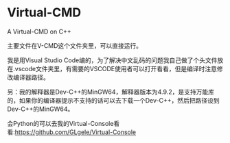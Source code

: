 # Virtual-CMD
 A Virtual-CMD on C++

主要文件在V-CMD这个文件夹里，可以直接运行。

我是用Visual Studio Code编的，为了解决中文乱码的问题我自己做了个头文件放在.vscode文件夹里，有需要的VSCODE使用者可以打开看看，但是编译时注意修改编译器路径。

另：我的解释器是Dev-C++的MinGW64，解释器版本为4.9.2，是支持万能库的，如果你的编译器提示不支持的话可以去下载一个Dev-C++，然后把路径设到Dev-C++的MinGW64。

会Python的可以去我的Virtual-Console看看:https://github.com/GLgele/Virtual-Console